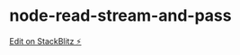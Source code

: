# node-read-stream-and-pass

[Edit on StackBlitz ⚡️](https://stackblitz.com/edit/node-read-stream-and-pass)